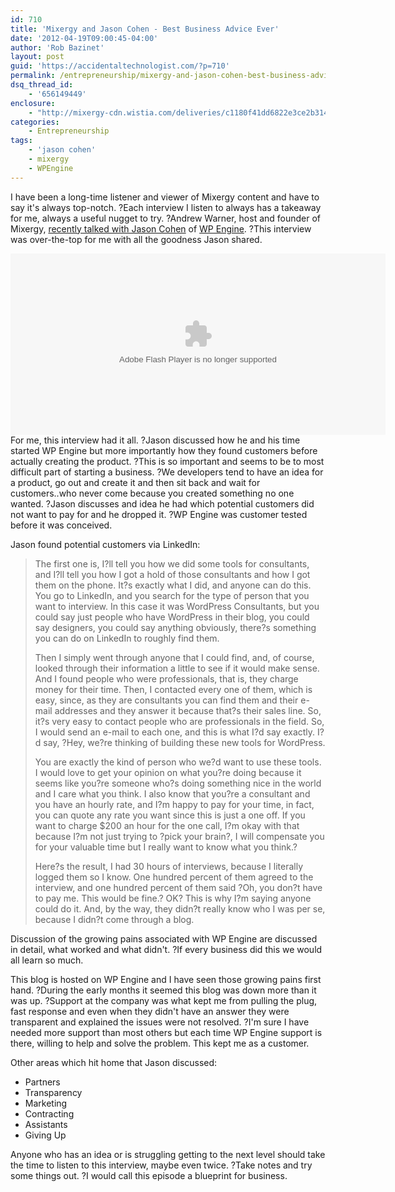 ```yaml
---
id: 710
title: 'Mixergy and Jason Cohen - Best Business Advice Ever'
date: '2012-04-19T09:00:45-04:00'
author: 'Rob Bazinet'
layout: post
guid: 'https://accidentaltechnologist.com/?p=710'
permalink: /entrepreneurship/mixergy-and-jason-cohen-best-business-advice-ever/
dsq_thread_id:
    - '656149449'
enclosure:
    - "http://mixergy-cdn.wistia.com/deliveries/c1180f41dd6822e3ce2b3149d47e6f01e7edc4e4.bin\r\n532183575\r\nvideo/mp4\r\n"
categories:
    - Entrepreneurship
tags:
    - 'jason cohen'
    - mixergy
    - WPEngine
---
```


I have been a long-time listener and viewer of Mixergy content and have to say it's always top-notch. ?Each interview I listen to always has a takeaway for me, always a useful nugget to try. ?Andrew Warner, host and founder of Mixergy, [recently talked with Jason Cohen](http://mixergy.com/jason-cohen-wpengine-interview-2/) of [WP Engine](http://wpengine.com/?a_aid=4d948e6a5f186&a_bid=67cf509b). ?This interview was over-the-top for me with all the goodness Jason shared.

<div id="wistia_1042001_social_2919"> <object classid="clsid:D27CDB6E-AE6D-11cf-96B8-444553540000" height="290" width="600"> <param name="movie" value="http://mixergy-cdn.wistia.com/flash/embed_player_v2.0.swf"></param> <param name="allowfullscreen" value="true"></param> <param name="allowscriptaccess" value="always"></param> <param name="wmode" value="opaque"></param> <param name="flashvars" value="videoUrl=http://mixergy-cdn.wistia.com/deliveries/a293bedbe2dc766ed54a806bb9c17015c45c40a9.bin&stillUrl=http://mixergy-cdn.wistia.com/deliveries/94577032426f96ed6b2369386d74e1d4db506134.bin&unbufferedSeek=true&controlsVisibleOnLoad=true&autoPlay=false&endVideoBehavior=default&playButtonVisible=true&embedServiceURL=http://distillery.wistia.com/x&accountKey=wistia-production_1621&mediaID=wistia-production_1042001&mediaDuration=6120"></param><embed allowfullscreen="true" allowscriptaccess="always" flashvars="videoUrl=http://mixergy-cdn.wistia.com/deliveries/a293bedbe2dc766ed54a806bb9c17015c45c40a9.bin&stillUrl=http://mixergy-cdn.wistia.com/deliveries/94577032426f96ed6b2369386d74e1d4db506134.bin&unbufferedSeek=true&controlsVisibleOnLoad=true&autoPlay=false&endVideoBehavior=default&playButtonVisible=true&embedServiceURL=http://distillery.wistia.com/x&accountKey=wistia-production_1621&mediaID=wistia-production_1042001&mediaDuration=6120" height="290" name="wistia_1042001" src="http://mixergy-cdn.wistia.com/flash/embed_player_v2.0.swf" type="application/x-shockwave-flash" width="600" wmode="opaque"></embed> </object> <script src="http://mixergy-cdn.wistia.com/embeds/v.js"></script> <script type="text/javascript">// <![CDATA[
if(!navigator.mimeTypes['application/x-shockwave-flash'] || navigator.userAgent.match(/Android/i)!==null)Wistia.VideoEmbed('wistia_1042001',600,290,{videoUrl:'http://mixergy-cdn.wistia.com/deliveries/c1180f41dd6822e3ce2b3149d47e6f01e7edc4e4.bin',stillUrl:'http://mixergy-cdn.wistia.com/deliveries/94577032426f96ed6b2369386d74e1d4db506134.bin',distilleryUrl:'http://distillery.wistia.com/x',accountKey:'wistia-production_1621',mediaId:'wistia-production_1042001',mediaDuration:6120})
// ]]></script> </div> <script src="https://ajax.googleapis.com/ajax/libs/jquery/1.4.3/jquery.min.js" type="text/javascript"></script> <script type="text/javascript">// <![CDATA[
var socialJQuery = jQuery.noConflict(true);
// ]]></script>For me, this interview had it all. ?Jason discussed how he and his time started WP Engine but more importantly how they found customers before actually creating the product. ?This is so important and seems to be to most difficult part of starting a business. ?We developers tend to have an idea for a product, go out and create it and then sit back and wait for customers..who never come because you created something no one wanted. ?Jason discusses and idea he had which potential customers did not want to pay for and he dropped it. ?WP Engine was customer tested before it was conceived.

Jason found potential customers via LinkedIn:

> The first one is, I?ll tell you how we did some tools for consultants, and I?ll tell you how I got a hold of those consultants and how I got them on the phone. It?s exactly what I did, and anyone can do this. You go to LinkedIn, and you search for the type of person that you want to interview. In this case it was WordPress Consultants, but you could say just people who have WordPress in their blog, you could say designers, you could say anything obviously, there?s something you can do on LinkedIn to roughly find them.
> 
> Then I simply went through anyone that I could find, and, of course, looked through their information a little to see if it would make sense. And I found people who were professionals, that is, they charge money for their time. Then, I contacted every one of them, which is easy, since, as they are consultants you can find them and their e-mail addresses and they answer it because that?s their sales line. So, it?s very easy to contact people who are professionals in the field. So, I would send an e-mail to each one, and this is what I?d say exactly. I?d say, ?Hey, we?re thinking of building these new tools for WordPress.
> 
> You are exactly the kind of person who we?d want to use these tools. I would love to get your opinion on what you?re doing because it seems like you?re someone who?s doing something nice in the world and I care what you think. I also know that you?re a consultant and you have an hourly rate, and I?m happy to pay for your time, in fact, you can quote any rate you want since this is just a one off. If you want to charge $200 an hour for the one call, I?m okay with that because I?m not just trying to ?pick your brain?, I will compensate you for your valuable time but I really want to know what you think.?
> 
> Here?s the result, I had 30 hours of interviews, because I literally logged them so I know. One hundred percent of them agreed to the interview, and one hundred percent of them said ?Oh, you don?t have to pay me. This would be fine.? OK? This is why I?m saying anyone could do it. And, by the way, they didn?t really know who I was per se, because I didn?t come through a blog.

Discussion of the growing pains associated with WP Engine are discussed in detail, what worked and what didn't. ?If every business did this we would all learn so much.

This blog is hosted on WP Engine and I have seen those growing pains first hand. ?During the early months it seemed this blog was down more than it was up. ?Support at the company was what kept me from pulling the plug, fast response and even when they didn't have an answer they were transparent and explained the issues were not resolved. ?I'm sure I have needed more support than most others but each time WP Engine support is there, willing to help and solve the problem. This kept me as a customer.

Other areas which hit home that Jason discussed:

- Partners
- Transparency
- Marketing
- Contracting
- Assistants
- Giving Up
 
Anyone who has an idea or is struggling getting to the next level should take the time to listen to this interview, maybe even twice. ?Take notes and try some things out. ?I would call this episode a blueprint for business.